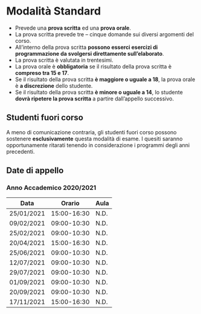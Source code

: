 # Modalità Standard

- Prevede una **prova scritta** ed una **prova orale**.
- La prova scritta prevede tre – cinque domande sui diversi argomenti del corso.
- All’interno della prova scritta **possono esserci esercizi di programmazione da svolgersi direttamente sull’elaborato**.
- La prova scritta è valutata in trentesimi.
- La prova orale è **obbligatoria** se il risultato della prova scritta è **compreso tra 15 e 17**.
- Se il risultato della prova scritta **è maggiore o uguale a 18**, la prova orale è **a discrezione** dello studente.
- Se il risultato della prova scritta **è minore o uguale a 14**, lo studente **dovrà ripetere la prova scritta** a partire dall’appello successivo.

## Studenti fuori corso

A meno di comunicazione contraria, gli studenti fuori corso possono sostenere **esclusivamente** questa modalità di esame. I quesiti saranno opportunamente ritarati tenendo in considerazione i programmi degli anni precedenti.

## Date di appello

### Anno Accademico 2020/2021

| Data       | Orario      | Aula |
| ---------- | ----------- | ---- |
| 25/01/2021 | 15:00-16:30 | N.D. |
| 09/02/2021 | 09:00-10:30 | N.D. |
| 25/02/2021 | 09:00-10:30 | N.D. |
| 20/04/2021 | 15:00-16:30 | N.D. |
| 25/06/2021 | 09:00-10:30 | N.D. |
| 12/07/2021 | 09:00-10:30 | N.D. |
| 29/07/2021 | 09:00-10:30 | N.D. |
| 01/09/2021 | 09:00-10:30 | N.D. |
| 20/09/2021 | 09:00-10:30 | N.D. |
| 17/11/2021 | 15:00-16:30 | N.D. |
